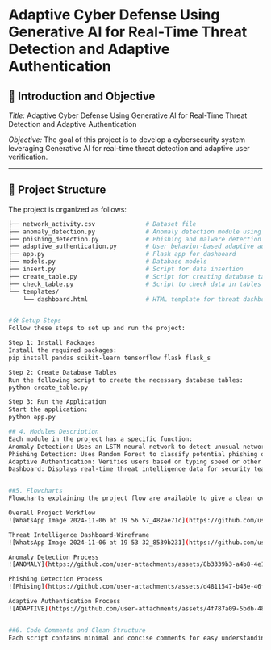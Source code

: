 # Adaptive Cyber Defense Using Generative AI for Real-Time Threat Detection and Adaptive Authentication

## 📘 Introduction and Objective
*Title:* Adaptive Cyber Defense Using Generative AI for Real-Time Threat Detection and Adaptive Authentication

*Objective:* 
The goal of this project is to develop a cybersecurity system leveraging Generative AI for real-time threat detection and adaptive user verification.

---

## 📂 Project Structure
The project is organized as follows:

```bash
├── network_activity.csv              # Dataset file
├── anomaly_detection.py              # Anomaly detection module using LSTM
├── phishing_detection.py             # Phishing and malware detection using RandomForest
├── adaptive_authentication.py        # User behavior-based adaptive authentication
├── app.py                            # Flask app for dashboard
├── models.py                         # Database models
├── insert.py                         # Script for data insertion
├── create_table.py                   # Script for creating database tables
├── check_table.py                    # Script to check data in tables
└── templates/
    └── dashboard.html                # HTML template for threat dashboard


#🛠️ Setup Steps
Follow these steps to set up and run the project:

Step 1: Install Packages
Install the required packages:
pip install pandas scikit-learn tensorflow flask flask_s

Step 2: Create Database Tables
Run the following script to create the necessary database tables:
python create_table.py

Step 3: Run the Application
Start the application:
python app.py

## 4. Modules Description
Each module in the project has a specific function:
Anomaly Detection: Uses an LSTM neural network to detect unusual network activity.
Phishing Detection: Uses Random Forest to classify potential phishing or malware threats.
Adaptive Authentication: Verifies users based on typing speed or other behavioral patterns.
Dashboard: Displays real-time threat intelligence data for security teams to respond promptly.


##5. Flowcharts
Flowcharts explaining the project flow are available to give a clear overview of the workflow:

Overall Project Workflow
![WhatsApp Image 2024-11-06 at 19 56 57_482ae71c](https://github.com/user-attachments/assets/18bba497-d5fa-4d45-a061-cf0bb7fc1b95)

Threat Intelligence Dashboard-Wireframe
![WhatsApp Image 2024-11-06 at 19 53 32_8539b231](https://github.com/user-attachments/assets/74c49995-f832-4836-b02c-82e12ef69ef9)

Anomaly Detection Process
![ANOMALY](https://github.com/user-attachments/assets/8b3339b3-a4b8-4e18-a5e0-0c6e47499679)

Phishing Detection Process
![Phising](https://github.com/user-attachments/assets/d4811547-b45e-46f9-bfa1-1a1302cb2020)

Adaptive Authentication Process
![ADAPTIVE](https://github.com/user-attachments/assets/4f787a09-5bdb-48b1-92b2-c72c17ce4b95)


##6. Code Comments and Clean Structure
Each script contains minimal and concise comments for easy understanding. Code indentation and naming conventions are consistent throughout the project.

